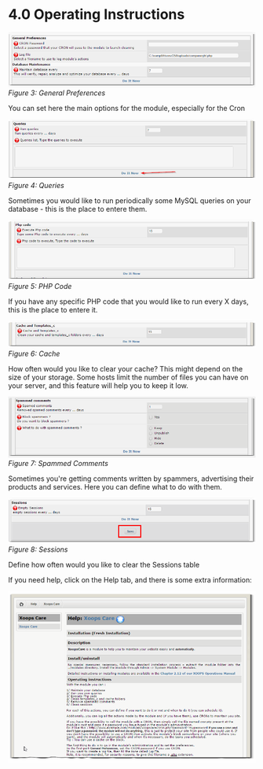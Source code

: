 # 4.0 Operating Instructions

![](../assets/imgActions001.png)
*Figure 3: General Preferences*

You can set here the main options for the module, especially for the Cron

![](../assets/imgActions002.png)
*Figure 4: Queries*

Sometimes you would like to run periodically some MySQL queries on your database - this is the place to entere them.

![](../assets/imgActions003.png)
*Figure 5: PHP Code*

If you have any specific PHP code that you would like to run every X days, this is the place to entere it. 

![](../assets/imgActions004.png)
*Figure 6: Cache*

How often would you like to clear your cache? This might depend on the size of your storage. Some hosts limit the number of files you can have on your server, and this feature will help you to keep it low.

![](../assets/imgActions005.png)
*Figure 7: Spammed Comments*

Sometimes you're getting comments written by spammers, advertising their products and services. Here you can define what to do with them.

![](../assets/imgActions006.png)
*Figure 8: Sessions*

Define how often would you like to clear the Sessions table

If you need help, click on the Help tab, and there is some extra information:

![](../assets/help.png)

